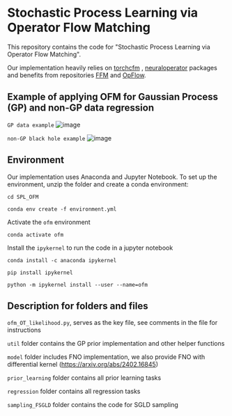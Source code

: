# Stochastic Process Learning via Operator Flow Matching
This repository contains the code for "Stochastic Process Learning via Operator Flow Matching".

Our implementation heavily relies on [torchcfm](https://github.com/atong01/conditional-flow-matching) , [neuraloperator](https://github.com/neuraloperator/neuraloperator) packages and benefits from repositories [FFM](https://github.com/GavinKerrigan/functional_flow_matching) and [OpFlow](https://github.com/yzshi5/OpFlow). 

## Example of applying OFM for Gaussian Process (GP) and non-GP data regression

`GP data example`
![image](https://github.com/user-attachments/assets/27430fc2-38ff-4557-91b3-3477e069e785)

`non-GP black hole example`
![image](https://github.com/user-attachments/assets/88d26ba7-b4bf-4db9-bb2f-63de3617f55b)



## Environment
Our implementation uses Anaconda and Jupyter Notebook. To set up the environment, unzip the folder and create a conda environment:


`cd SPL_OFM`

`conda env create -f environment.yml`

Activate the `ofm` environment

`conda activate ofm`

Install the `ipykernel` to run the code in a jupyter notebook
```
conda install -c anaconda ipykernel

pip install ipykernel

python -m ipykernel install --user --name=ofm
```

## Description for folders and files
`ofm_OT_likelihood.py`, serves as the key file, see comments in the file for instructions

`util` folder contains the GP prior implementation and other helper functions

`model` folder includes FNO implementation, we also provide FNO with differential kernel (https://arxiv.org/abs/2402.16845)

`prior_learning` folder contains all prior learning tasks

`regression` folder contains all regression tasks

`sampling_FSGLD` folder contains the code for SGLD sampling
